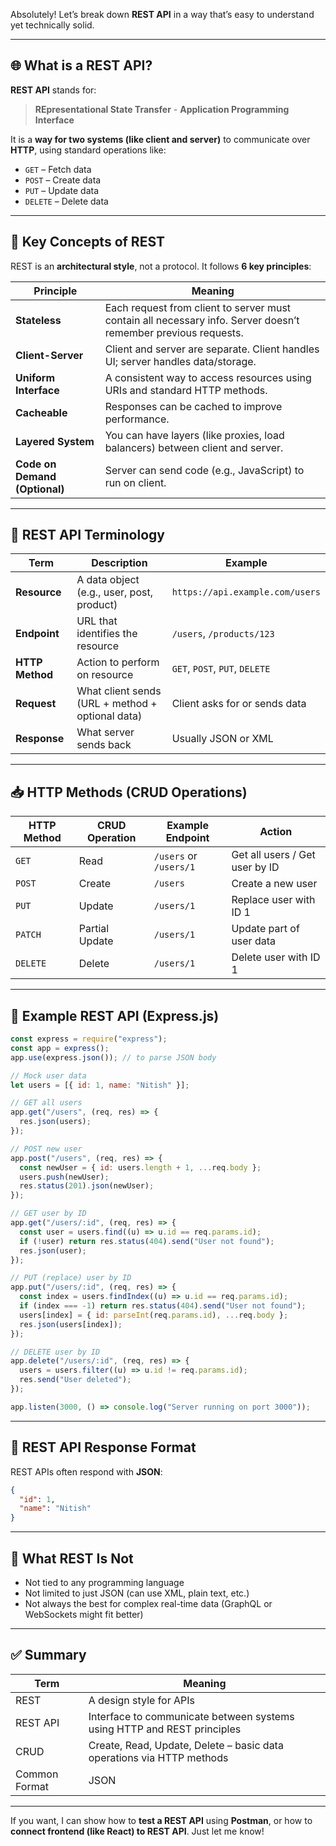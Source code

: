 Absolutely! Let’s break down **REST API** in a way that’s easy to understand yet technically solid.

---

## 🌐 What is a REST API?

**REST API** stands for:

> **REpresentational State Transfer** - **Application Programming Interface**

It is a **way for two systems (like client and server)** to communicate over **HTTP**, using standard operations like:

- `GET` – Fetch data
- `POST` – Create data
- `PUT` – Update data
- `DELETE` – Delete data

---

## 🧠 Key Concepts of REST

REST is an **architectural style**, not a protocol. It follows **6 key principles**:

| Principle                     | Meaning                                                                                                        |
| ----------------------------- | -------------------------------------------------------------------------------------------------------------- |
| **Stateless**                 | Each request from client to server must contain all necessary info. Server doesn’t remember previous requests. |
| **Client-Server**             | Client and server are separate. Client handles UI; server handles data/storage.                                |
| **Uniform Interface**         | A consistent way to access resources using URIs and standard HTTP methods.                                     |
| **Cacheable**                 | Responses can be cached to improve performance.                                                                |
| **Layered System**            | You can have layers (like proxies, load balancers) between client and server.                                  |
| **Code on Demand (Optional)** | Server can send code (e.g., JavaScript) to run on client.                                                      |

---

## 🧱 REST API Terminology

| Term            | Description                                      | Example                         |
| --------------- | ------------------------------------------------ | ------------------------------- |
| **Resource**    | A data object (e.g., user, post, product)        | `https://api.example.com/users` |
| **Endpoint**    | URL that identifies the resource                 | `/users`, `/products/123`       |
| **HTTP Method** | Action to perform on resource                    | `GET`, `POST`, `PUT`, `DELETE`  |
| **Request**     | What client sends (URL + method + optional data) | Client asks for or sends data   |
| **Response**    | What server sends back                           | Usually JSON or XML             |

---

## 📥 HTTP Methods (CRUD Operations)

| HTTP Method | CRUD Operation | Example Endpoint       | Action                         |
| ----------- | -------------- | ---------------------- | ------------------------------ |
| `GET`       | Read           | `/users` or `/users/1` | Get all users / Get user by ID |
| `POST`      | Create         | `/users`               | Create a new user              |
| `PUT`       | Update         | `/users/1`             | Replace user with ID 1         |
| `PATCH`     | Partial Update | `/users/1`             | Update part of user data       |
| `DELETE`    | Delete         | `/users/1`             | Delete user with ID 1          |

---

## 🔗 Example REST API (Express.js)

```js
const express = require("express");
const app = express();
app.use(express.json()); // to parse JSON body

// Mock user data
let users = [{ id: 1, name: "Nitish" }];

// GET all users
app.get("/users", (req, res) => {
  res.json(users);
});

// POST new user
app.post("/users", (req, res) => {
  const newUser = { id: users.length + 1, ...req.body };
  users.push(newUser);
  res.status(201).json(newUser);
});

// GET user by ID
app.get("/users/:id", (req, res) => {
  const user = users.find((u) => u.id == req.params.id);
  if (!user) return res.status(404).send("User not found");
  res.json(user);
});

// PUT (replace) user by ID
app.put("/users/:id", (req, res) => {
  const index = users.findIndex((u) => u.id == req.params.id);
  if (index === -1) return res.status(404).send("User not found");
  users[index] = { id: parseInt(req.params.id), ...req.body };
  res.json(users[index]);
});

// DELETE user by ID
app.delete("/users/:id", (req, res) => {
  users = users.filter((u) => u.id != req.params.id);
  res.send("User deleted");
});

app.listen(3000, () => console.log("Server running on port 3000"));
```

---

## 🧪 REST API Response Format

REST APIs often respond with **JSON**:

```json
{
  "id": 1,
  "name": "Nitish"
}
```

---

## 🚫 What REST Is Not

- Not tied to any programming language
- Not limited to just JSON (can use XML, plain text, etc.)
- Not always the best for complex real-time data (GraphQL or WebSockets might fit better)

---

## ✅ Summary

| Term          | Meaning                                                                 |
| ------------- | ----------------------------------------------------------------------- |
| REST          | A design style for APIs                                                 |
| REST API      | Interface to communicate between systems using HTTP and REST principles |
| CRUD          | Create, Read, Update, Delete – basic data operations via HTTP methods   |
| Common Format | JSON                                                                    |

---

If you want, I can show how to **test a REST API** using **Postman**, or how to **connect frontend (like React) to REST API**. Just let me know!
